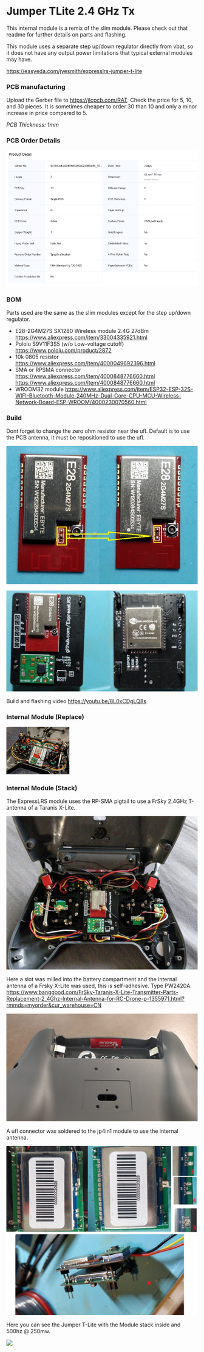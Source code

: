 # Jumper TLite 2.4 GHz Tx

This internal module is a remix of the slim module.  Please check out that readme for further details on parts and flashing.

This module uses a separate step up/down regulator directly from vbat, so it does not have any output power limitations that typical external modules may have.

https://easyeda.com/jyesmith/expresslrs-jumper-t-lite

### PCB manufacturing

Upload the Gerber file to https://jlcpcb.com/RAT.  Check the price for 5, 10, and 30 pieces.  It is sometimes cheaper to order 30 than 10 and only a minor increase in price compared to 5.

*PCB Thickness: 1mm*

### PCB Order Details

![](img/OrderDetails.PNG)

### BOM

Parts used are the same as the slim modules except for the step up/down regulator.

- E28-2G4M27S SX1280 Wireless module 2.4G 27dBm https://www.aliexpress.com/item/33004335921.html
- Pololu S9V11F3S5 (w/o Low-voltage cutoff) https://www.pololu.com/product/2872
- 10k 0805 resistor https://www.aliexpress.com/item/4000049692396.html
- SMA or RPSMA connector https://www.aliexpress.com/item/4000848776660.html https://www.aliexpress.com/item/4000848776660.html
- WROOM32 module https://www.aliexpress.com/item/ESP32-ESP-32S-WIFI-Bluetooth-Module-240MHz-Dual-Core-CPU-MCU-Wireless-Network-Board-ESP-WROOM/4000230070560.html

### Build

Dont forget to change the zero ohm resistor near the ufl.  Default is to use the PCB antenna, it must be repositioned to use the ufl.

![](img/e28-antenna.jpeg)

![](img/ready-soldered.jpeg)

Build and flashing video https://youtu.be/8L0xCDgLQ8s

### Internal Module (Replace)

<img src="img/finished.jpg" width="33%">

### Internal Module (Stack)

The ExpressLRS module uses the RP-SMA pigtail to use a FrSky 2.4GHz T-antenna of a Taranis X-Lite.

![](img/finished-stack.jpeg)

Here a slot was milled into the battery compartment and the internal antenna of a Frsky X-Lite was used, this is self-adhesive. Type PW2420A. https://www.banggood.com/FrSky-Taranis-X-Lite-Transmitter-Parts-Replacement-2_4Ghz-Internal-Antenna-for-RC-Drone-p-1355971.html?rmmds=myorder&cur_warehouse=CN

![](img/internal-antenna.jpeg)

A ufl connector was soldered to the jp4in1 module to use the internal antenna.

![](img/stack-build.jpg)

Here you can see the Jumper T-Lite with the Module stack inside and 500hz @ 250mw.

![](img/t-lite-with-stack.jpg)
